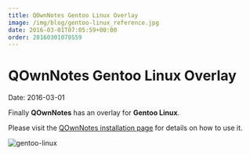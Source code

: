 ```yaml
---
title: QOwnNotes Gentoo Linux Overlay
image: /img/blog/gentoo-linux_reference.jpg
date: 2016-03-01T07:05:59+00:00
order: 20160301070559
---
```


# QOwnNotes Gentoo Linux Overlay

<v-subheader class="blog">Date: 2016-03-01</v-subheader>

Finally **QOwnNotes** has an overlay for **Gentoo Linux**.

Please visit the [QOwnNotes installation page](https://old.qownnotes.org/installation#Gentoo) for details on how to use it.

 ![gentoo-linux](/img/blog/gentoo-linux_reference.jpg "gentoo-linux")